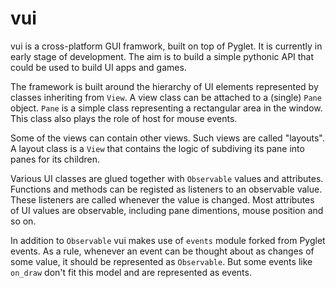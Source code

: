 # vui
vui is a cross-platform GUI framwork, built on top of Pyglet. It is currently
in early stage of development. The aim is to build a simple pythonic API that
could be used to build UI apps and games.

The framework is built around the hierarchy of UI elements represented by
classes inheriting from `View`. A view class can be attached to a (single)
`Pane` object. `Pane` is a simple class representing a rectangular area
in the window. This class also plays the role of host for mouse events.

Some of the views can contain other views. Such views are called "layouts".
A layout class is a `View` that contains the logic of subdiving its pane into
panes for its children.

Various UI classes are glued together with `Observable` values and attributes.
Functions and methods can be registed as listeners to an observable value. These
listeners are called whenever the value is changed. Most attributes of UI values
are observable, including pane dimentions, mouse position and so on.

In addition to `Observable` vui makes use of `events` module forked from Pyglet
events. As a rule, whenever an event can be thought about as changes of some
value, it should be represented as `Observable`. But some events like `on_draw`
don't fit this model and are represented as events.

